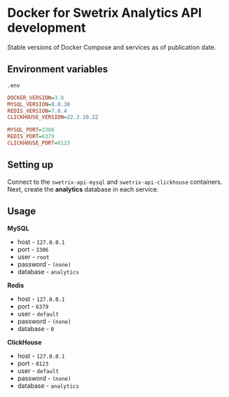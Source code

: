 # Docker for Swetrix Analytics API development

Stable versions of Docker Compose and services as of publication date.

## Environment variables

`.env`

```ini
DOCKER_VERSION=3.8
MYSQL_VERSION=8.0.30
REDIS_VERSION=7.0.4
CLICKHOUSE_VERSION=22.3.10.22

MYSQL_PORT=3306
REDIS_PORT=6379
CLICKHOUSE_PORT=8123
```

## Setting up

Connect to the `swetrix-api-mysql` and `swetrix-api-clickhouse` containers. Next, create the **analytics** database in each service.

## Usage

**MySQL**

- host - `127.0.0.1`
- port - `3306`
- user - `root`
- password - `(none)`
- database - `analytics`

**Redis**

- host - `127.0.0.1`
- port - `6379`
- user - `default`
- password - `(none)`
- database - `0`

**ClickHouse**

- host - `127.0.0.1`
- port - `8123`
- user - `default`
- password - `(none)`
- database - `analytics`